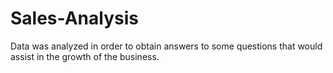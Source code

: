 # Sales-Analysis
Data was analyzed in order to obtain answers to some questions that would assist in the growth of the business.
